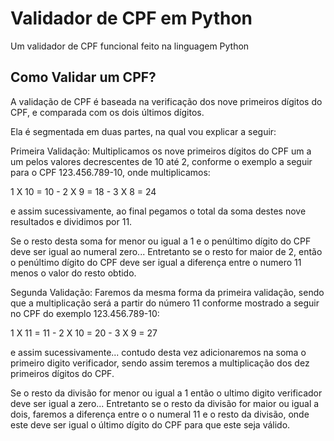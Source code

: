 # Validador de CPF em Python
Um validador de CPF funcional feito na linguagem Python

## Como Validar um CPF?

A validação de CPF é baseada na verificação dos nove primeiros dígitos do CPF, e comparada com os dois últimos dígitos.

Ela é segmentada em duas partes, na qual vou explicar a seguir:

Primeira Validação: Multiplicamos os nove primeiros dígitos do CPF um a um pelos valores decrescentes de 10 até 2, conforme o exemplo a seguir para o CPF 123.456.789-10, onde multiplicamos:

1 X 10 = 10 - 2 X 9 = 18 - 3 X 8 = 24

e assim sucessivamente, ao final pegamos o total da soma destes nove resultados e dividimos por 11.

Se o resto desta soma for menor ou igual a 1 e o penúltimo dígito do CPF deve ser igual ao numeral zero... Entretanto se o resto for maior de 2, então o penúltimo dígito do CPF deve ser igual a diferença entre o numero 11 menos o valor do resto obtido.

Segunda Validação: Faremos da mesma forma da primeira validação, sendo que a multiplicação será a partir do número 11 conforme mostrado a seguir no CPF do exemplo 123.456.789-10:

1 X 11 = 11 - 2 X 10 = 20 - 3 X 9 = 27

e assim sucessivamente... contudo desta vez adicionaremos na soma o primeiro digito verificador, sendo assim teremos a multiplicação dos dez primeiros dígitos do CPF.

Se o resto da divisão for menor ou igual a 1 então o ultimo digito verificador deve ser igual a zero... Entretanto se o resto da divisão for maior ou igual a dois, faremos a diferença entre o o numeral 11 e o resto da divisão, onde este deve ser igual o último dígito do CPF para que este seja válido.
